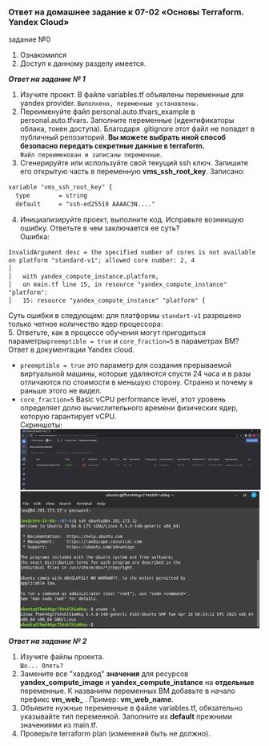  ### Ответ на домашнее задание к 07-02 «Основы Terraform. Yandex Cloud»
 

задание №0 
1. Ознакомился
2. Доступ к данному разделу имеется.


***Ответ на задание № 1***  

1. Изучите проект. В файле variables.tf объявлены переменные для yandex provider.
`Выполнено, переменные установлены.`
2. Переименуйте файл personal.auto.tfvars_example в personal.auto.tfvars. Заполните переменные (идентификаторы облака, токен доступа). Благодаря .gitignore этот файл не попадет в публичный репозиторий. **Вы можете выбрать иной способ безопасно передать секретные данные в terraform.**  
`Файл переименован и записаны переменные`.
3. Сгенерируйте или используйте свой текущий ssh ключ. Запишите его открытую часть в переменную **vms_ssh_root_key**.
Записано:
```html
variable "vms_ssh_root_key" {
  type        = string
  default     = "ssh-ed25519 AAAAC3N...."
```
4. Инициализируйте проект, выполните код. Исправьте возникшую ошибку. Ответьте в чем заключается ее суть?  
Ошибка:
```commandline
InvalidArgument desc = the specified number of cores is not available on platform "standard-v1"; allowed core number: 2, 4
│ 
│   with yandex_compute_instance.platform,
│   on main.tf line 15, in resource "yandex_compute_instance" "platform":
│   15: resource "yandex_compute_instance" "platform" {

```
Суть ошибки в следующем: для платформы `standart-v1` разрешено только четное количество ядер процессора:  
5. Ответьте, как в процессе обучения могут пригодиться параметры```preemptible = true``` и ```core_fraction=5``` в параметрах ВМ? Ответ в документации Yandex cloud.
* `preemptible = true` это параметр для создания прерываемой виртуальной машины, которые удаляются спустя 24 часа и в разы отличаются по стоимости в меньшую сторону. Странно и почему я раньше этого не видел.
* `core_fraction=5` Basic vCPU performance level, этот уровень определяет долю вычислительного времени физических ядер, которую гарантирует vCPU.  
Скриншоты:
![Скриншот из личного кабинета Yandex.Cloud](img/01-01.jpg)
![Скриншот подключения по ssh](img/01-02.jpg)

***Ответ на задание № 2***

1. Изучите файлы проекта.   
`Шо... Опять?`
2. Замените все "хардкод" **значения** для ресурсов **yandex_compute_image** и **yandex_compute_instance** на **отдельные** переменные. К названиям переменных ВМ добавьте в начало префикс **vm_web_** .  Пример: **vm_web_name**.
2. Объявите нужные переменные в файле variables.tf, обязательно указывайте тип переменной. Заполните их **default** прежними значениями из main.tf. 
3. Проверьте terraform plan (изменений быть не должно). 
